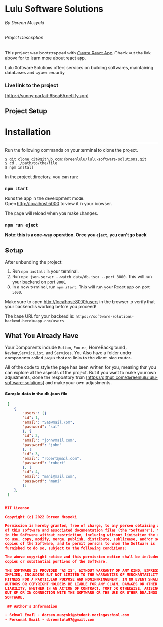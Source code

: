 # Lulu Software Solutions

###### By Doreen Musyoki

###### Project Description

This project was bootstrapped with [Create React App](https://github.com/facebook/create-react-app).
Check out the link above for to learn more about react app.

Lulu Software Solutions offers services on building softwares, maintaining databases and cyber security.

### Live link to the project
[https://sunny-parfait-65ea65.netlify.app]

## Project Setup

# Installation
***
Run the following commands on your terminal to clone the project. 

```
$ git clone git@github.com:doreenlulu/lulu-software-solutions.git
$ cd ../path/to/the/file
$ npm install
```

In the project directory, you can run:

### `npm start`

Runs the app in the development mode.\
Open [http://localhost:5000](http://localhost:5000) to view it in your browser.

The page will reload when you make changes.

### `npm run eject`

**Note: this is a one-way operation. Once you `eject`, you can't go back!**

## Setup

After unbundling the project:

1. Run `npm install` in your terminal.
2. Run `npx json-server --watch data/db.json --port 8000`. This will run your backend on port `8000`.
3. In a new terminal, run `npm start`. This will run your React app on port `5000`.

Make sure to open [http://localhost:8000/users](http://localhost:8000/users) in
the browser to verify that your backend is working before you proceed!

The base URL for your backend is: `https://software-solutions-backend.herokuapp.com/users`


## What You Already Have
Your Components include `Button`, `Footer`, HomeBackground`, Navbar`,`ServiceList`, and `Services`.
You Also have a folder under components called `pages` that are links to the client-side routes.

All of the code to style the page has been written for you, meaning that you can explore all the
aspects of the project. But if you want to make your own adjustments, clone the respository from
[https://github.com/doreenlulu/lulu-software-solutions] and make your own adjustments.

#### Sample data in the db.json file

```json
 [
	{
	    "users": [{
		"id": 1,
		"email": "Sat@mail.com",
		"password": "sat"
	    }, {
		"id": 2,
		"email": "john@mail.com",
		"password": "john"
	    }, {
		"id": 3,
		"email": "robert@mail.com",
		"password": "robert"
	    }, {
		"id": 4,
		"email": "mani@mail.com",
		"password": "mani"
	    }]
	},
 ]
 
 
MIT License

Copyright (c) 2022 Doreen Musyoki

Permission is hereby granted, free of charge, to any person obtaining a copy
of this software and associated documentation files (the "Software"), to deal
in the Software without restriction, including without limitation the rights
to use, copy, modify, merge, publish, distribute, sublicense, and/or sell
copies of the Software, and to permit persons to whom the Software is
furnished to do so, subject to the following conditions:

The above copyright notice and this permission notice shall be included in all
copies or substantial portions of the Software.

THE SOFTWARE IS PROVIDED "AS IS", WITHOUT WARRANTY OF ANY KIND, EXPRESS OR
IMPLIED, INCLUDING BUT NOT LIMITED TO THE WARRANTIES OF MERCHANTABILITY,
FITNESS FOR A PARTICULAR PURPOSE AND NONINFRINGEMENT. IN NO EVENT SHALL THE
AUTHORS OR COPYRIGHT HOLDERS BE LIABLE FOR ANY CLAIM, DAMAGES OR OTHER
LIABILITY, WHETHER IN AN ACTION OF CONTRACT, TORT OR OTHERWISE, ARISING FROM,
OUT OF OR IN CONNECTION WITH THE SOFTWARE OR THE USE OR OTHER DEALINGS IN THE
SOFTWARE.

 ## Author's Information

- School Email - doreen.musyoki@student.moringaschool.com
- Personal Email - doreenlulu97@gmail.com
